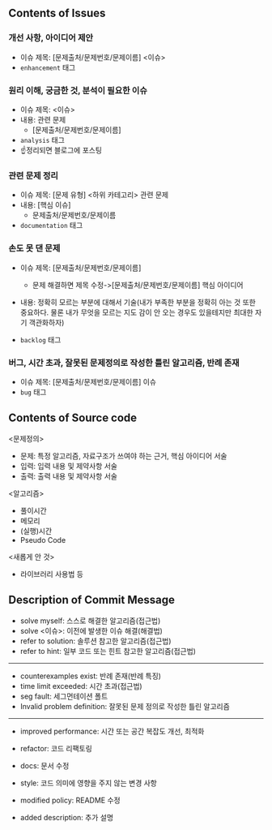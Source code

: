 ## Contents of Issues

### 개선 사항, 아이디어 제안 

- 이슈 제목: [문제출처/문제번호/문제이름] <이슈>
- `enhancement` 태그

### 원리 이해, 궁금한 것, 분석이 필요한 이슈 

- 이슈 제목: <이슈>
- 내용: 관련 문제
  - [문제출처/문제번호/문제이름] 
- `analysis` 태그
- ☝정리되면 블로그에 포스팅

### 관련 문제 정리 

- 이슈 제목: [문제 유형] <하위 카테고리> 관련 문제
- 내용: [핵심 이슈]
  - 문제출처/문제번호/문제이름
- `documentation` 태그

### 손도 못 댄 문제

- 이슈 제목: [문제출처/문제번호/문제이름]
  
  - 문제 해결하면 제목 수정->[문제출처/문제번호/문제이름] 핵심 아이디어
  
- 내용: 정확히 모르는 부분에 대해서 기술(내가 부족한 부분을 정확히 아는 것 또한 중요하다. 물론 내가 무엇을 모르는 지도 감이 안 오는 경우도 있을테지만 최대한 자기 객관화하자)

- `backlog` 태그

  

### 버그, 시간 초과, 잘못된 문제정의로 작성한 틀린 알고리즘, 반례 존재

- 이슈 제목: [문제출처/문제번호/문제이름] 이슈
- `bug` 태그

## Contents of Source code

<문제정의>

- 문제: 특정 알고리즘, 자료구조가 쓰여야 하는 근거, 핵심 아이디어 서술
- 입력: 입력 내용 및 제약사항 서술
- 출력: 출력 내용 및 제약사항 서술

<알고리즘>

- 풀이시간
- 메모리
- (실행)시간
- Pseudo Code

<새롭게 안 것>

- 라이브러리 사용법 등

## Description of Commit Message

- solve myself: 스스로 해결한 알고리즘(접근법)
- solve <이슈>: 이전에 발생한 이슈 해결(해결법)
- refer to solution: 솔루션 참고한 알고리즘(접근법)
- refer to hint: 일부 코드 또는 힌트 참고한 알고리즘(접근법)

---

- counterexamples exist: 반례 존재(반례 특징)
- time limit exceeded: 시간 초과(접근법)
- seg fault: 세그먼테이션 폴트
- Invalid problem definition: 잘못된 문제 정의로 작성한 틀린 알고리즘

---

- improved performance: 시간 또는 공간 복잡도 개선, 최적화

- refactor: 코드 리팩토링

- docs: 문서 수정

- style: 코드 의미에 영향을 주지 않는 변경 사항

- modified policy: README 수정

- added description: 추가 설명

  
